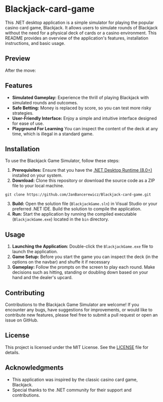 # Blackjack-card-game

This .NET desktop application is a simple simulator for playing the popular casino card game, Blackjack. It allows users to simulate rounds of Blackjack without the need for a physical deck of cards or a casino environment. This README provides an overview of the application's features, installation instructions, and basic usage.

## Preview


After the move:


## Features

- **Simulated Gameplay:** Experience the thrill of playing Blackjack with simulated rounds and outcomes.
- **Safe Betting:** Money is replaced by score, so you can test more risky strategies. 
- **User-Friendly Interface:** Enjoy a simple and intuitive interface designed for ease of use.
- **Playground For Learning** You can inspect the content of the deck at any time, which is illegal in a standard game.

## Installation

To use the Blackjack Game Simulator, follow these steps:

1. **Prerequisites:** Ensure that you have the [.NET Desktop Runtime (8.0+)](https://dotnet.microsoft.com/en-us/download/dotnet) installed on your system.
2. **Download:** Clone this repository or download the source code as a ZIP file to your local machine.
```
git clone https://github.com/JanBancerewicz/Blackjack-card-game.git
```
3. **Build:** Open the solution file (`BlackjackGame.sln`) in Visual Studio or your preferred .NET IDE. Build the solution to compile the application.
4. **Run:** Start the application by running the compiled executable (`BlackjackGame.exe`) located in the `bin` directory.


## Usage

1. **Launching the Application:** Double-click the `BlackjackGame.exe` file to launch the application.
2. **Game Setup:** Before you start the game you can inspect the deck (in the options on the navbar) and shuffe it if necessary
3. **Gameplay:** Follow the prompts on the screen to play each round. Make decisions such as hitting, standing or doubling down based on your hand and the dealer's upcard.

## Contributing

Contributions to the Blackjack Game Simulator are welcome! If you encounter any bugs, have suggestions for improvements, or would like to contribute new features, please feel free to submit a pull request or open an issue on GitHub.

## License

This project is licensed under the MIT License. See the [LICENSE](LICENSE) file for details.

## Acknowledgments

- This application was inspired by the classic casino card game, Blackjack.
- Special thanks to the .NET community for their support and contributions.
